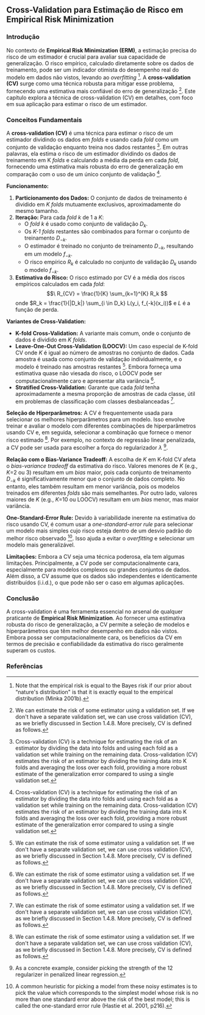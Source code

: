 ## Cross-Validation para Estimação de Risco em Empirical Risk Minimization

### Introdução
No contexto de **Empirical Risk Minimization (ERM)**, a estimação precisa do risco de um estimador é crucial para avaliar sua capacidade de generalização. O risco empírico, calculado diretamente sobre os dados de treinamento, pode ser um indicador otimista do desempenho real do modelo em dados não vistos, levando ao *overfitting* [^6.5.1]. A **cross-validation (CV)** surge como uma técnica robusta para mitigar esse problema, fornecendo uma estimativa mais confiável do erro de generalização [^6.5.3]. Este capítulo explora a técnica de cross-validation (CV) em detalhes, com foco em sua aplicação para estimar o risco de um estimador.

### Conceitos Fundamentais

A **cross-validation (CV)** é uma técnica para estimar o risco de um estimador dividindo os dados em *folds* e usando cada *fold* como um conjunto de validação enquanto treina nos dados restantes [^Contexto]. Em outras palavras, ela estima o risco de um estimador dividindo os dados de treinamento em K *folds* e calculando a média da perda em cada *fold*, fornecendo uma estimativa mais robusta do erro de generalização em comparação com o uso de um único conjunto de validação [^Contexto].

**Funcionamento:**
1.  **Particionamento dos Dados:** O conjunto de dados de treinamento é dividido em *K folds* mutuamente exclusivos, aproximadamente do mesmo tamanho.
2.  **Iteração:** Para cada *fold* $k$ de 1 a $K$:
    *   O *fold* $k$ é usado como conjunto de validação $D_k$.
    *   Os *K-1 folds* restantes são combinados para formar o conjunto de treinamento $D_{-k}$.
    *   O estimador é treinado no conjunto de treinamento $D_{-k}$, resultando em um modelo $f_{-k}$.
    *   O risco empírico $R_k$ é calculado no conjunto de validação $D_k$ usando o modelo $f_{-k}$.
3.  **Estimativa do Risco:** O risco estimado por CV é a média dos riscos empíricos calculados em cada *fold*:
    $$\
    R_{CV} = \frac{1}{K} \sum_{k=1}^{K} R_k
    $$
    onde $R_k = \frac{1}{|D_k|} \sum_{i \in D_k} L(y_i, f_{-k}(x_i))$ e $L$ é a função de perda.

**Variantes de Cross-Validation:**
*   **K-fold Cross-Validation:** A variante mais comum, onde o conjunto de dados é dividido em *K folds*.
*   **Leave-One-Out Cross-Validation (LOOCV):** Um caso especial de K-fold CV onde *K* é igual ao número de amostras no conjunto de dados. Cada amostra é usada como conjunto de validação individualmente, e o modelo é treinado nas amostras restantes [^6.5.3]. Embora forneça uma estimativa quase não viesada do risco, o LOOCV pode ser computacionalmente caro e apresentar alta variância [^6.5.3].
*   **Stratified Cross-Validation:** Garante que cada *fold* tenha aproximadamente a mesma proporção de amostras de cada classe, útil em problemas de classificação com classes desbalanceadas [^6.5.3].

**Seleção de Hiperparâmetros:**
A CV é frequentemente usada para selecionar os melhores hiperparâmetros para um modelo. Isso envolve treinar e avaliar o modelo com diferentes combinações de hiperparâmetros usando CV e, em seguida, selecionar a combinação que fornece o menor risco estimado [^6.5.3]. Por exemplo, no contexto de regressão linear penalizada, a CV pode ser usada para escolher a força do regularizador $\lambda$ [^6.5.3.1].

**Relação com o Bias-Variance Tradeoff:**
A escolha de *K* em K-fold CV afeta o *bias-variance tradeoff* da estimativa do risco. Valores menores de *K* (e.g., *K*=2 ou 3) resultam em um *bias* maior, pois cada conjunto de treinamento $D_{-k}$ é significativamente menor que o conjunto de dados completo. No entanto, eles também resultam em menor variância, pois os modelos treinados em diferentes *folds* são mais semelhantes. Por outro lado, valores maiores de *K* (e.g., *K*=10 ou LOOCV) resultam em um *bias* menor, mas maior variância.

**One-Standard-Error Rule:**
Devido à variabilidade inerente na estimativa do risco usando CV, é comum usar a *one-standard-error rule* para selecionar um modelo mais simples cujo risco esteja dentro de um desvio padrão do melhor risco observado [^6.5.3.2]. Isso ajuda a evitar o *overfitting* e selecionar um modelo mais generalizável.

**Limitações:**
Embora a CV seja uma técnica poderosa, ela tem algumas limitações. Principalmente, a CV pode ser computacionalmente cara, especialmente para modelos complexos ou grandes conjuntos de dados. Além disso, a CV assume que os dados são independentes e identicamente distribuídos (i.i.d.), o que pode não ser o caso em algumas aplicações.

### Conclusão

A cross-validation é uma ferramenta essencial no arsenal de qualquer praticante de **Empirical Risk Minimization**. Ao fornecer uma estimativa robusta do risco de generalização, a CV permite a seleção de modelos e hiperparâmetros que têm melhor desempenho em dados não vistos. Embora possa ser computacionalmente cara, os benefícios da CV em termos de precisão e confiabilidade da estimativa do risco geralmente superam os custos.

### Referências
[^Contexto]: Cross-validation (CV) is a technique for estimating the risk of an estimator by dividing the data into folds and using each fold as a validation set while training on the remaining data. Cross-validation (CV) estimates the risk of an estimator by dividing the training data into K folds and averaging the loss over each fold, providing a more robust estimate of the generalization error compared to using a single validation set.
[^6.5.1]: Note that the empirical risk is equal to the Bayes risk if our prior about “nature\'s distribution" is that it is exactly equal to the empirical distribution (Minka 2001b).
[^6.5.3]: We can estimate the risk of some estimator using a validation set. If we don\'t have a separate validation set, we can use cross validation (CV), as we briefly discussed in Section 1.4.8. More precisely, CV is defined as follows.
[^6.5.3.1]: As a concrete example, consider picking the strength of the 12 regularizer in penalized linear regression.
[^6.5.3.2]: A common heuristic for picking a model from these noisy estimates is to pick the value which corresponds to the simplest model whose risk is no more than one standard error above the risk of the best model; this is called the one-standard error rule (Hastie et al. 2001, p216).

<!-- END -->